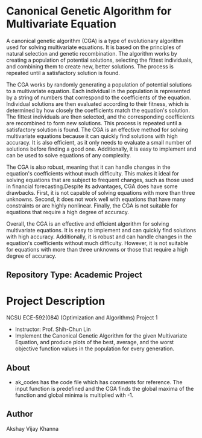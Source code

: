 # Canonical Genetic Algorithm for Multivariate Equation

A canonical genetic algorithm (CGA) is a type of evolutionary algorithm used for solving multivariate equations. It is based on the principles of natural selection and genetic recombination. The algorithm works by creating a population of potential solutions, selecting the fittest individuals, and combining them to create new, better solutions. The process is repeated until a satisfactory solution is found.

The CGA works by randomly generating a population of potential solutions to a multivariate equation. Each individual in the population is represented by a string of numbers that correspond to the coefficients of the equation. Individual solutions are then evaluated according to their fitness, which is determined by how closely the coefficients match the equation's solution. The fittest individuals are then selected, and the corresponding coefficients are recombined to form new solutions. This process is repeated until a satisfactory solution is found. The CGA is an effective method for solving multivariate equations because it can quickly find solutions with high accuracy. It is also efficient, as it only needs to evaluate a small number of solutions before finding a good one. Additionally, it is easy to implement and can be used to solve equations of any complexity.

The CGA is also robust, meaning that it can handle changes in the equation's coefficients without much difficulty. This makes it ideal for solving equations that are subject to frequent changes, such as those used in financial forecasting.Despite its advantages, CGA does have some drawbacks. First, it is not capable of solving equations with more than three unknowns. Second, it does not work well with equations that have many constraints or are highly nonlinear. Finally, the CGA is not suitable for equations that require a high degree of accuracy.

Overall, the CGA is an effective and efficient algorithm for solving multivariate equations. It is easy to implement and can quickly find solutions with high accuracy. Additionally, it is robust and can handle changes in the equation's coefficients without much difficulty. However, it is not suitable for equations with more than three unknowns or those that require a high degree of accuracy.

## Repository Type: Academic Project

# Project Description
NCSU ECE-592(084) (Optimization and Algorithms) Project 1
- Instructor: Prof. Shih-Chun Lin
- Implement the Canonical Genetic Algorithm for the given Multivariate Equation, and produce plots of the best, average, and the worst objective function values in the population for every generation.
  
## About
- ak_codes has the code file which has comments for reference. The input function is predefined and the CGA finds the global maxima of the function and global minima is multiplied with -1.


## Author
Akshay Vijay Khanna
